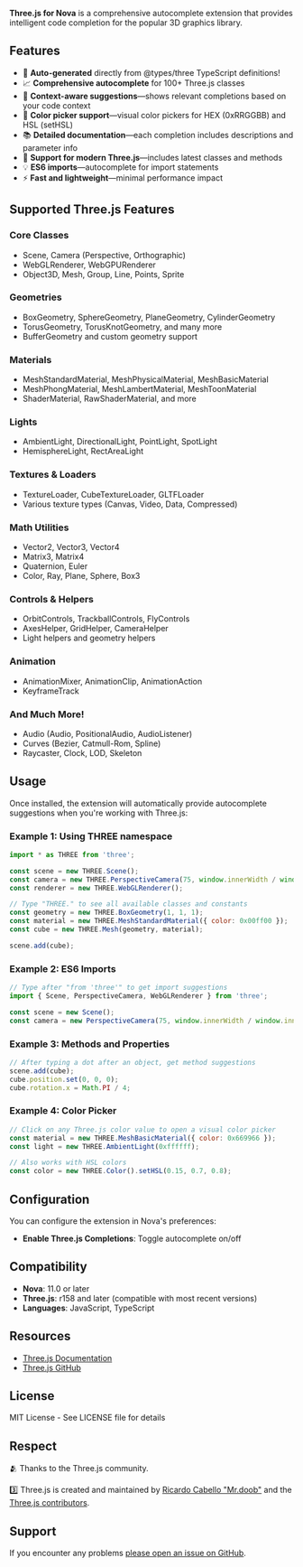 **Three.js for Nova** is a comprehensive autocomplete extension that provides intelligent code completion for the popular 3D graphics library.

## Features

- 🤖 **Auto-generated** directly from @types/three TypeScript definitions!
- 📈 **Comprehensive autocomplete** for 100+ Three.js classes
- 🎯 **Context-aware suggestions**—shows relevant completions based on your code context
- 🎨 **Color picker support**—visual color pickers for HEX (0xRRGGBB) and HSL (setHSL)
- 📚 **Detailed documentation**—each completion includes descriptions and parameter info
- 🚀 **Support for modern Three.js**—includes latest classes and methods
- 💡 **ES6 imports**—autocomplete for import statements
- ⚡ **Fast and lightweight**—minimal performance impact

## Supported Three.js Features

### Core Classes
- Scene, Camera (Perspective, Orthographic)
- WebGLRenderer, WebGPURenderer
- Object3D, Mesh, Group, Line, Points, Sprite

### Geometries
- BoxGeometry, SphereGeometry, PlaneGeometry, CylinderGeometry
- TorusGeometry, TorusKnotGeometry, and many more
- BufferGeometry and custom geometry support

### Materials
- MeshStandardMaterial, MeshPhysicalMaterial, MeshBasicMaterial
- MeshPhongMaterial, MeshLambertMaterial, MeshToonMaterial
- ShaderMaterial, RawShaderMaterial, and more

### Lights
- AmbientLight, DirectionalLight, PointLight, SpotLight
- HemisphereLight, RectAreaLight

### Textures & Loaders
- TextureLoader, CubeTextureLoader, GLTFLoader
- Various texture types (Canvas, Video, Data, Compressed)

### Math Utilities
- Vector2, Vector3, Vector4
- Matrix3, Matrix4
- Quaternion, Euler
- Color, Ray, Plane, Sphere, Box3

### Controls & Helpers
- OrbitControls, TrackballControls, FlyControls
- AxesHelper, GridHelper, CameraHelper
- Light helpers and geometry helpers

### Animation
- AnimationMixer, AnimationClip, AnimationAction
- KeyframeTrack

### And Much More!
- Audio (Audio, PositionalAudio, AudioListener)
- Curves (Bezier, Catmull-Rom, Spline)
- Raycaster, Clock, LOD, Skeleton

## Usage

Once installed, the extension will automatically provide autocomplete suggestions when you're working with Three.js:

### Example 1: Using THREE namespace
```javascript
import * as THREE from 'three';

const scene = new THREE.Scene();
const camera = new THREE.PerspectiveCamera(75, window.innerWidth / window.innerHeight, 0.1, 1000);
const renderer = new THREE.WebGLRenderer();

// Type "THREE." to see all available classes and constants
const geometry = new THREE.BoxGeometry(1, 1, 1);
const material = new THREE.MeshStandardMaterial({ color: 0x00ff00 });
const cube = new THREE.Mesh(geometry, material);

scene.add(cube);
```

### Example 2: ES6 Imports
```javascript
// Type after "from 'three'" to get import suggestions
import { Scene, PerspectiveCamera, WebGLRenderer } from 'three';

const scene = new Scene();
const camera = new PerspectiveCamera(75, window.innerWidth / window.innerHeight, 0.1, 1000);
```

### Example 3: Methods and Properties
```javascript
// After typing a dot after an object, get method suggestions
scene.add(cube);
cube.position.set(0, 0, 0);
cube.rotation.x = Math.PI / 4;
```

### Example 4: Color Picker
```javascript
// Click on any Three.js color value to open a visual color picker
const material = new THREE.MeshBasicMaterial({ color: 0x669966 });
const light = new THREE.AmbientLight(0xffffff);

// Also works with HSL colors
const color = new THREE.Color().setHSL(0.15, 0.7, 0.8);
```

## Configuration

You can configure the extension in Nova's preferences:

- **Enable Three.js Completions**: Toggle autocomplete on/off

## Compatibility

- **Nova**: 11.0 or later
- **Three.js**: r158 and later (compatible with most recent versions)
- **Languages**: JavaScript, TypeScript

## Resources

- [Three.js Documentation](https://threejs.org/docs/)
- [Three.js GitHub](https://github.com/mrdoob/three.js)

## License

MIT License - See LICENSE file for details

## Respect

🫂 Thanks to the Three.js community.

3️⃣ Three.js is created and maintained by [Ricardo Cabello "Mr.doob"](https://github.com/mrdoob) and the [Three.js contributors](https://github.com/mrdoob/three.js/graphs/contributors).

## Support

If you encounter any problems [please open an issue on GitHub](https://github.com/gingerbeardman/ThreeJS-for-Nova/issues).
